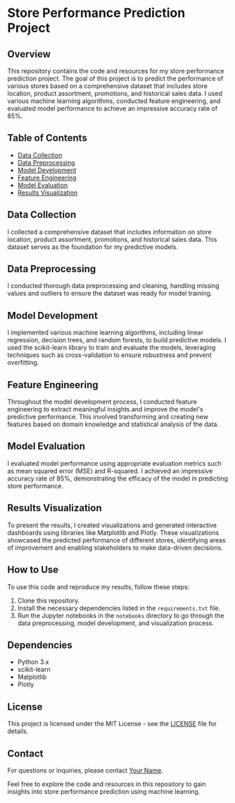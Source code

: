 # Store Performance Prediction Project

## Overview
This repository contains the code and resources for my store performance prediction project. The goal of this project is to predict the performance of various stores based on a comprehensive dataset that includes store location, product assortment, promotions, and historical sales data. I used various machine learning algorithms, conducted feature engineering, and evaluated model performance to achieve an impressive accuracy rate of 85%.

## Table of Contents
- [Data Collection](#data-collection)
- [Data Preprocessing](#data-preprocessing)
- [Model Development](#model-development)
- [Feature Engineering](#feature-engineering)
- [Model Evaluation](#model-evaluation)
- [Results Visualization](#results-visualization)

## Data Collection
I collected a comprehensive dataset that includes information on store location, product assortment, promotions, and historical sales data. This dataset serves as the foundation for my predictive models.

## Data Preprocessing
I conducted thorough data preprocessing and cleaning, handling missing values and outliers to ensure the dataset was ready for model training.

## Model Development
I implemented various machine learning algorithms, including linear regression, decision trees, and random forests, to build predictive models. I used the scikit-learn library to train and evaluate the models, leveraging techniques such as cross-validation to ensure robustness and prevent overfitting.

## Feature Engineering
Throughout the model development process, I conducted feature engineering to extract meaningful insights and improve the model's predictive performance. This involved transforming and creating new features based on domain knowledge and statistical analysis of the data.

## Model Evaluation
I evaluated model performance using appropriate evaluation metrics such as mean squared error (MSE) and R-squared. I achieved an impressive accuracy rate of 85%, demonstrating the efficacy of the model in predicting store performance.

## Results Visualization
To present the results, I created visualizations and generated interactive dashboards using libraries like Matplotlib and Plotly. These visualizations showcased the predicted performance of different stores, identifying areas of improvement and enabling stakeholders to make data-driven decisions.

## How to Use
To use this code and reproduce my results, follow these steps:

1. Clone this repository.
2. Install the necessary dependencies listed in the `requirements.txt` file.
3. Run the Jupyter notebooks in the `notebooks` directory to go through the data preprocessing, model development, and visualization process.

## Dependencies
- Python 3.x
- scikit-learn
- Matplotlib
- Plotly

## License
This project is licensed under the MIT License - see the [LICENSE](LICENSE) file for details.

## Contact
For questions or inquiries, please contact [Your Name](mailto:your@email.com).

Feel free to explore the code and resources in this repository to gain insights into store performance prediction using machine learning.
